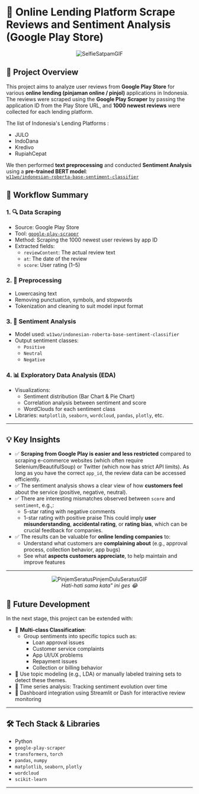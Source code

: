 # 📱 Online Lending Platform Scrape Reviews and  Sentiment Analysis (Google Play Store)

<p align="center">
  <img src="https://github.com/user-attachments/assets/58129e6a-0b4f-482a-b3e3-b46c1fb2914f" alt="SelfieSatpamGIF" />
</p>



## 📌 Project Overview

This project aims to analyze user reviews from **Google Play Store** for various **online lending (pinjaman online / pinjol)** applications in Indonesia. The reviews were scraped using the **Google Play Scraper** by passing the application ID from the Play Store URL, and **1000 newest reviews** were collected for each lending platform.

The list of Indonesia's Lending Platforms :
- JULO
- IndoDana
- Kredivo
- RupiahCepat

We then performed **text preprocessing** and conducted **Sentiment Analysis** using a **pre-trained BERT model**:  
[`w11wo/indonesian-roberta-base-sentiment-classifier`](https://huggingface.co/w11wo/indonesian-roberta-base-sentiment-classifier)

## 🔄 Workflow Summary

### 1. 🔍 Data Scraping
- Source: Google Play Store
- Tool: [`google-play-scraper`](https://pypi.org/project/google-play-scraper/)
- Method: Scraping the 1000 newest user reviews by app ID
- Extracted fields:
  - `reviewContent`: The actual review text
  - `at`: The date of the review
  - `score`: User rating (1–5)

### 2. 🧹 Preprocessing
- Lowercasing text
- Removing punctuation, symbols, and stopwords
- Tokenization and cleaning to suit model input format

### 3. 🧠 Sentiment Analysis
- Model used: `w11wo/indonesian-roberta-base-sentiment-classifier`
- Output sentiment classes:
  - `Positive`
  - `Neutral`
  - `Negative`

### 4. 📊 Exploratory Data Analysis (EDA)
- Visualizations:
  - Sentiment distribution (Bar Chart & Pie Chart)
  - Correlation analysis between sentiment and score
  - WordClouds for each sentiment class
- Libraries: `matplotlib`, `seaborn`, `wordcloud`, `pandas`, `plotly`, etc.

---

## 💡 Key Insights

- ✅ **Scraping from Google Play is easier and less restricted** compared to scraping e-commerce websites (which often require Selenium/BeautifulSoup) or Twitter (which now has strict API limits). As long as you have the correct `app_id`, the review data can be accessed efficiently.
- ✅ The sentiment analysis shows a clear view of how **customers feel** about the service (positive, negative, neutral).
- ✅ There are interesting mismatches observed between `score` and `sentiment`, e.g.,:
  - 5-star rating with negative comments
  - 1-star rating with positive praise
  This could imply **user misunderstanding**, **accidental rating**, or **rating bias**, which can be crucial feedback for companies.
- ✅ The results can be valuable for **online lending companies** to:
  - Understand what customers are **complaining about** (e.g., approval process, collection behavior, app bugs)
  - See what **aspects customers appreciate**, to help maintain and improve features

---

<p align="center">
  <img src="https://github.com/user-attachments/assets/052403ce-45a7-429a-949c-7df99d2c97bc" alt="PinjemSeratusPinjemDuluSeratusGIF" />
  <br/>
  <i>Hati-hati sama kata" ini ges 😂</i>
</p>


## 🚀 Future Development

In the next stage, this project can be extended with:

- 🔬 **Multi-class Classification**:
  - Group sentiments into specific topics such as:
    - Loan approval issues
    - Customer service complaints
    - App UI/UX problems
    - Repayment issues
    - Collection or billing behavior
- 🧠 Use topic modeling (e.g., LDA) or manually labeled training sets to detect these themes.
- 📅 Time series analysis: Tracking sentiment evolution over time
- 📲 Dashboard integration using Streamlit or Dash for interactive review monitoring

---

## 🛠️ Tech Stack & Libraries

- Python
- `google-play-scraper`
- `transformers`, `torch`
- `pandas`, `numpy`
- `matplotlib`, `seaborn`, `plotly`
- `wordcloud`
- `scikit-learn`

---
